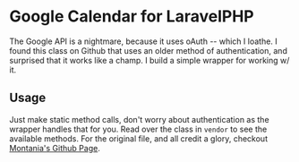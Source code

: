 # Google Calendar for LaravelPHP #

The Google API is a nightmare, because it uses oAuth -- which I loathe.  I found this class on Github that uses an older method of authentication, and surprised that it works like a champ.  I build a simple wrapper for working w/ it.

## Usage ##

Just make static method calls, don't worry about authentication as the wrapper handles that for you.  Read over the class in ``vendor`` to see the available methods.  For the original file, and all credit a glory, checkout [Montania's Github Page](https://github.com/montania/Google-Calendar-API-PHP-Class).